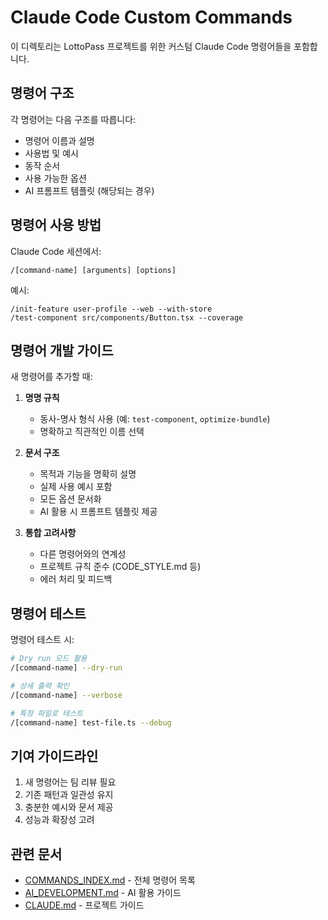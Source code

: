 # Claude Code Custom Commands

이 디렉토리는 LottoPass 프로젝트를 위한 커스텀 Claude Code 명령어들을 포함합니다.

## 명령어 구조

각 명령어는 다음 구조를 따릅니다:
- 명령어 이름과 설명
- 사용법 및 예시
- 동작 순서
- 사용 가능한 옵션
- AI 프롬프트 템플릿 (해당되는 경우)

## 명령어 사용 방법

Claude Code 세션에서:
```
/[command-name] [arguments] [options]
```

예시:
```
/init-feature user-profile --web --with-store
/test-component src/components/Button.tsx --coverage
```

## 명령어 개발 가이드

새 명령어를 추가할 때:

1. **명명 규칙**
   - 동사-명사 형식 사용 (예: `test-component`, `optimize-bundle`)
   - 명확하고 직관적인 이름 선택

2. **문서 구조**
   - 목적과 기능을 명확히 설명
   - 실제 사용 예시 포함
   - 모든 옵션 문서화
   - AI 활용 시 프롬프트 템플릿 제공

3. **통합 고려사항**
   - 다른 명령어와의 연계성
   - 프로젝트 규칙 준수 (CODE_STYLE.md 등)
   - 에러 처리 및 피드백

## 명령어 테스트

명령어 테스트 시:
```bash
# Dry run 모드 활용
/[command-name] --dry-run

# 상세 출력 확인
/[command-name] --verbose

# 특정 파일로 테스트
/[command-name] test-file.ts --debug
```

## 기여 가이드라인

1. 새 명령어는 팀 리뷰 필요
2. 기존 패턴과 일관성 유지
3. 충분한 예시와 문서 제공
4. 성능과 확장성 고려

## 관련 문서
- [COMMANDS_INDEX.md](../COMMANDS_INDEX.md) - 전체 명령어 목록
- [AI_DEVELOPMENT.md](../AI_DEVELOPMENT.md) - AI 활용 가이드
- [CLAUDE.md](../CLAUDE.md) - 프로젝트 가이드